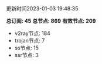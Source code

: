 更新时间2023-01-03 19:48:35

**总订阅: 45**
**总节点: 869**
**有效节点: 209**
- v2ray节点: 184
- trojan节点: 7
- ss节点: 15
- ssr节点: 3
